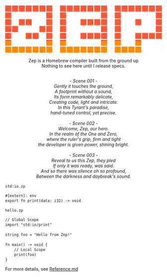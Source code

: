 <p align="center">
    <img width="800" src="https://raw.githubusercontent.com/JairusSW/Zep/master/assets/logo.svg" alt="logo">
    <br>
</p>

<p align="center">
Zep is a Homebrew compiler built from the ground up<br>
Nothing to see here until I release specs.<br><br>
</p>

<p align="center">
<i>
- Scene 001 -<br>
Gently it touches the ground,<br>
A footprint without a sound,<br>
Its form remarkably delicate,<br>
Creating code, light and intricate.<br>
In this Tyrant's paradise,<br>
hand-tuned control, yet precise.<br><br>
- Scene 002 -<br>
Welcome, Zep, our hero.<br>
In the realm of the One and Zero,<br>
where the ruler's grip, firm and tight<br>
the developer is given power, shining bright.<br><br>
- Scene 003 -<br>
Reveal to us this Zep, they pled<br>
If only it was ready, was said.<br>
And so there was silence oh so profound,<br>
Between the darkness and daybreak's sound.
</i>
</p>

`std:io.zp`

```
#[extern]: env
export fn print(data: i32) -> void
```

`hello.zp`

```
// Global Scope
import "std:io/print"

string foo = "Hello from Zep!"

fn main() -> void {
    // Local Scope
    print(foo)
}
```

For more details, see [Reference.md](/docs/Reference.md)
